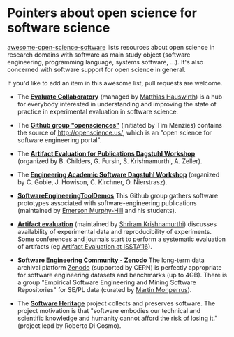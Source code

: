 # Pointers about open science for software science


[awesome-open-science-software](https://github.com/INRIA/awesome-open-science-software) lists resources about open science in research domains with software as main study object (software engineering, programming language, systems software, ...). It's also concerned with software support for open science in general. 

If you'd like to add an item in this awesome list, pull requests are welcome.

* The **[Evaluate Collaboratory](http://evaluate.inf.usi.ch/)** (managed by [Matthias Hauswirth](http://www.inf.usi.ch/faculty/hauswirth/)) is a hub for everybody interested in understanding and improving the state of practice in experimental evaluation in software science.

* The **[Github group "opensciences"](https://github.com/opensciences)** (initiated by Tim Menzies) contains the source of http://openscience.us/, which is an "open science for software engineering portal".

* The **[Artifact Evaluation for Publications Dagstuhl Workshop](http://evaluate.inf.usi.ch/biblio/view/365)** (organized by B. Childers, G. Fursin, S. Krishnamurthi, A. Zeller).

* The **[Engineering Academic Software Dagstuhl Workshop](http://www.dagstuhl.de/en/program/calendar/semhp/?semnr=16252)** (organized by C. Goble, J. Howison, C. Kirchner, O. Nierstrasz).

* **[SoftwareEngineeringToolDemos](https://github.com/SoftwareEngineeringToolDemos)** This Github group gathers software prototypes associated with software-engineering publications (maintained by [Emerson Murphy-Hill](http://people.engr.ncsu.edu/ermurph3/) and his students). 

* **[Artifact evaluation](http://www.artifact-eval.org/)** (maintained by [Shriram Krishnamurthi](https://cs.brown.edu/~sk/)) discusses availability of experimental data and reproducibility of experiments. Some conferences and journals start to perform a systematic evaluation of artifacts (eg [Artifact Evaluation at ISSTA'16](https://issta2016.cispa.saarland/artifact-evaluation/)).

* **[Software Engineering Community - Zenodo](https://zenodo.org/collection/user-empirical-software-engineering)** The long-term data archival platform [Zenodo](https://zenodo.org) (supported by CERN) is perfectly appropriate for software engineering datasets and benchmarks (up to 4GB). There is a group "Empirical Software Engineering and Mining Software Repositories" for SE/PL data (curated by [Martin Monperrus](http://www.monperrus.net/martin/)).

* The **[Software Heritage](https://www.softwareheritage.org/)** project collects and preserves software. The project motivation is that "software embodies our technical and scientific knowledge and humanity cannot afford the risk of losing it." (project lead by Roberto Di Cosmo).



